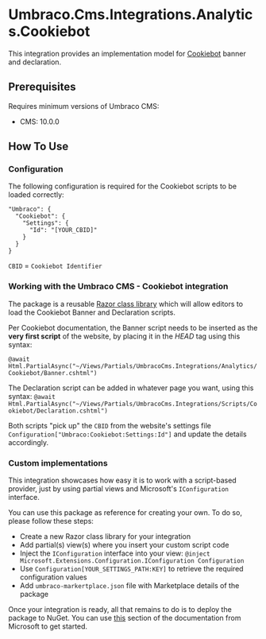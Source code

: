 ﻿# Umbraco.Cms.Integrations.Analytics.Cookiebot

This integration provides an implementation model for [Cookiebot](https://www.cookiebot.com/) banner and declaration.

## Prerequisites

Requires minimum versions of Umbraco CMS: 
- CMS: 10.0.0

## How To Use

### Configuration

The following configuration is required for the Cookiebot scripts to be loaded correctly:

```
"Umbraco": {
  "Cookiebot": {
    "Settings": {
      "Id": "[YOUR_CBID]"
    }
  }
}
```
`CBID` = `Cookiebot Identifier`

### Working with the Umbraco CMS - Cookiebot integration
The package is a reusable [Razor class library](https://learn.microsoft.com/en-us/aspnet/core/razor-pages/?view=aspnetcore-6.0&tabs=visual-studio) which will allow editors to load the Cookiebot Banner and Declaration scripts.

Per Cookiebot documentation, the Banner script needs to be inserted as the __very first script__ of the website, by placing it in the _HEAD_ tag using this syntax:

`@await Html.PartialAsync("~/Views/Partials/UmbracoCms.Integrations/Analytics/Cookiebot/Banner.cshtml")`

The Declaration script can be added in whatever page you want, using this syntax:
`@await Html.PartialAsync("~/Views/Partials/UmbracoCms.Integrations/Scripts/Cookiebot/Declaration.cshtml")`

Both scripts "pick up" the `CBID` from the website's settings file
`Configuration["Umbraco:Cookiebot:Settings:Id"]`
and update the details accordingly.


### Custom implementations
This integration showcases how easy it is to work with a script-based provider, just by using partial views and Microsoft's `IConfiguration` interface.

You can use this package as reference for creating your own. To do so, please follow these steps:
- Create a new Razor class library for your integration
- Add partial(s) view(s) where you insert your custom script code
- Inject the `IConfiguration` interface into your view: `@inject Microsoft.Extensions.Configuration.IConfiguration Configuration`
- Use `Configuration[YOUR_SETTINGS_PATH:KEY]` to retrieve the required configuration values
- Add `umbraco-markertplace.json` file with Marketplace details of the package

Once your integration is ready, all that remains to do is to deploy the package to NuGet.
You can use [this](https://learn.microsoft.com/en-us/nuget/what-is-nuget) section of the documentation from Microsoft to get started.



